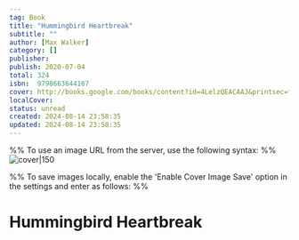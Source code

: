 ```yaml
---
tag: Book
title: "Hummingbird Heartbreak"
subtitle: ""
author: [Max Walker]
category: []
publisher: 
publish: 2020-07-04
total: 324
isbn:  9798663644167
cover: http://books.google.com/books/content?id=4LelzQEACAAJ&printsec=frontcover&img=1&zoom=1&source=gbs_api
localCover: 
status: unread
created: 2024-08-14 23:58:35
updated: 2024-08-14 23:58:35
---
```


%% To use an image URL from the server, use the following syntax: %%
![cover|150](http://books.google.com/books/content?id=4LelzQEACAAJ&printsec=frontcover&img=1&zoom=1&source=gbs_api)

%% To save images locally, enable the 'Enable Cover Image Save' option in the settings and enter as follows: %%


# Hummingbird Heartbreak